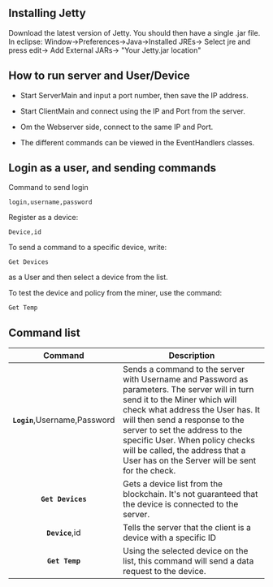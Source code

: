 ## Installing Jetty

Download the latest version of Jetty. You should then have a single .jar file.
In eclipse:
Window->Preferences->Java->Installed JREs-> Select jre and press edit-> Add External JARs-> "Your Jetty.jar location"

## How to run server and User/Device

* Start ServerMain and input a port number, then save the IP address.

* Start ClientMain and connect using the IP and Port from the server.

* Om the Webserver side, connect to the same IP and Port.

* The different commands can be viewed in the EventHandlers classes.


## Login as a user, and sending commands

Command to send login

    login,username,password

Register as a device:

    Device,id

To send a command to a specific device, write:

    Get Devices
  
as a User and then select a device from the list.

To test the device and policy from the miner, use the command:

    Get Temp

## Command list

| Command    | Description |
|:----------:|-------------|
| **`Login`**,Username,Password | Sends a command to the server with Username and Password as parameters. The server will in turn send it to the Miner which will check what address the User has. It will then send a response to the server to set the address to the specific User. When policy checks will be called, the address that a User has on the Server will be sent for the check.|
| **`Get Devices`** | Gets a device list from the blockchain. It's not guaranteed that the device is connected to the server. |
| **`Device`**,id | Tells the server that the client is a device with a specific ID|
| **`Get Temp`** | Using the selected device on the list, this command will send a data request to the device.|
